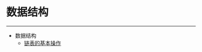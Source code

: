 # 数据结构
------------------------
* 数据结构
	* [链表的基本操作](https://github.com/Han-YLun/DataStructureAndAlgorithm/blob/master/%E6%95%B0%E6%8D%AE%E7%BB%93%E6%9E%84/%E9%93%BE%E8%A1%A8%E7%9A%84%E5%9F%BA%E6%9C%AC%E6%93%8D%E4%BD%9C.cpp)

